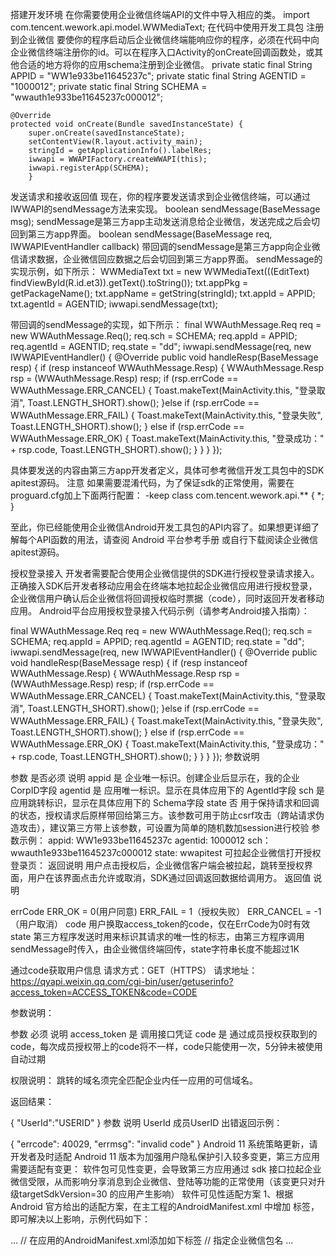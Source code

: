 搭建开发环境
在你需要使用企业微信终端API的文件中导入相应的类。
import com.tencent.wework.api.model.WWMediaText;
在代码中使用开发工具包
注册到企业微信
要使你的程序启动后企业微信终端能响应你的程序，必须在代码中向企业微信终端注册你的id。可以在程序入口Activity的onCreate回调函数处，或其他合适的地方将你的应用schema注册到企业微信。
	private static final String APPID = "WW1e933be11645237c";
	private static final String AGENTID = "1000012";
	private static final String SCHEMA = "wwauth1e933be11645237c000012";

	@Override
	protected void onCreate(Bundle savedInstanceState) {
		super.onCreate(savedInstanceState);
		setContentView(R.layout.activity_main);
		stringId = getApplicationInfo().labelRes;
		iwwapi = WWAPIFactory.createWWAPI(this);
		iwwapi.registerApp(SCHEMA);
		}
发送请求和接收返回值
现在，你的程序要发送请求到企业微信终端，可以通过IWWAPI的sendMessage方法来实现。
boolean sendMessage(BaseMessage msg);
sendMessage是第三方app主动发送消息给企业微信，发送完成之后会切回到第三方app界面。
boolean sendMessage(BaseMessage req, IWWAPIEventHandler callback)
带回调的sendMessage是第三方app向企业微信请求数据，企业微信回应数据之后会切回到第三方app界面。
sendMessage的实现示例，如下所示：
WWMediaText txt = new WWMediaText(((EditText) findViewById(R.id.et3)).getText().toString());
txt.appPkg = getPackageName();
txt.appName = getString(stringId);
txt.appId = APPID;
txt.agentId = AGENTID;
iwwapi.sendMessage(txt);

带回调的sendMessage的实现，如下所示：
final WWAuthMessage.Req req = new WWAuthMessage.Req();
req.sch = SCHEMA;
req.appId = APPID;
req.agentId = AGENTID;
req.state = "dd";
iwwapi.sendMessage(req, new IWWAPIEventHandler() {
	@Override
	public void handleResp(BaseMessage resp) {
		if (resp instanceof WWAuthMessage.Resp) {
			WWAuthMessage.Resp rsp = (WWAuthMessage.Resp) resp;
			if (rsp.errCode == WWAuthMessage.ERR_CANCEL) {
			Toast.makeText(MainActivity.this, "登录取消", Toast.LENGTH_SHORT).show();
			}else if (rsp.errCode == WWAuthMessage.ERR_FAIL) {
			Toast.makeText(MainActivity.this, "登录失败", Toast.LENGTH_SHORT).show();
			} else if (rsp.errCode == WWAuthMessage.ERR_OK) {
			Toast.makeText(MainActivity.this, "登录成功：" + rsp.code,
			Toast.LENGTH_SHORT).show();
			}
		}
	}
});

具体要发送的内容由第三方app开发者定义，具体可参考微信开发工具包中的SDK apitest源码。
注意
如果需要混淆代码，为了保证sdk的正常使用，需要在proguard.cfg加上下面两行配置：
-keep class com.tencent.wework.api.** {
   *;
}

至此，你已经能使用企业微信Android开发工具包的API内容了。如果想更详细了解每个API函数的用法，请查阅 Android 平台参考手册 或自行下载阅读企业微信apitest源码。
 

授权登录接入
开发者需要配合使用企业微信提供的SDK进行授权登录请求接入。正确接入SDK后开发者移动应用会在终端本地拉起企业微信应用进行授权登录，企业微信用户确认后企业微信将回调授权临时票据（code），同时返回开发者移动应用。
Android平台应用授权登录接入代码示例（请参考Android接入指南）：

final WWAuthMessage.Req req = new WWAuthMessage.Req();
req.sch = SCHEMA;
req.appId = APPID;
req.agentId = AGENTID;
req.state = "dd";
iwwapi.sendMessage(req, new IWWAPIEventHandler() {
	@Override
	public void handleResp(BaseMessage resp) {
		if (resp instanceof WWAuthMessage.Resp) {
			WWAuthMessage.Resp rsp = (WWAuthMessage.Resp) resp;
			if (rsp.errCode == WWAuthMessage.ERR_CANCEL) {
			Toast.makeText(MainActivity.this, "登录取消", Toast.LENGTH_SHORT).show();
			}else if (rsp.errCode == WWAuthMessage.ERR_FAIL) {
			Toast.makeText(MainActivity.this, "登录失败", Toast.LENGTH_SHORT).show();
			} else if (rsp.errCode == WWAuthMessage.ERR_OK) {
			Toast.makeText(MainActivity.this, "登录成功：" + rsp.code,
			Toast.LENGTH_SHORT).show();
			}
		}
	}
});
参数说明

参数	是否必须	说明
appid	是	企业唯一标识。创建企业后显示在，我的企业 CorpID字段
agentid	是	应用唯一标识。显示在具体应用下的 AgentId字段
sch	是	应用跳转标识，显示在具体应用下的 Schema字段
state	否	用于保持请求和回调的状态，授权请求后原样带回给第三方。该参数可用于防止csrf攻击（跨站请求伪造攻击），建议第三方带上该参数，可设置为简单的随机数加session进行校验
参数示例：
appid: WW1e933be11645237c
agentid: 1000012
sch：wwauth1e933be11645237c000012
state: wwapitest
可拉起企业微信打开授权登录页：
返回说明
用户点击授权后，企业微信客户端会被拉起，跳转至授权界面，用户在该界面点击允许或取消，SDK通过回调返回数据给调用方。
返回值
说明

errCode
ERR_OK = 0(用户同意)
ERR_FAIL = 1（授权失败）
ERR_CANCEL = -1（用户取消）
code
用户换取access_token的code，仅在ErrCode为0时有效
state
第三方程序发送时用来标识其请求的唯一性的标志，由第三方程序调用sendMessage时传入，由企业微信终端回传，state字符串长度不能超过1K

通过code获取用户信息
请求方式：GET（HTTPS）
请求地址：https://qyapi.weixin.qq.com/cgi-bin/user/getuserinfo?access_token=ACCESS_TOKEN&code=CODE

参数说明：

参数	必须	说明
access_token	是	调用接口凭证
code	是	通过成员授权获取到的code，每次成员授权带上的code将不一样，code只能使用一次，5分钟未被使用自动过期
 

权限说明：
跳转的域名须完全匹配企业内任一应用的可信域名。

返回结果：

{
   "UserId":"USERID"
}
参数	说明
UserId	成员UserID
出错返回示例：

{
   "errcode": 40029,
   "errmsg": "invalid code"
}
Android 11 系统策略更新，请开发者及时适配
Android 11 版本为加强用户隐私保护引入较多变更，第三方应用需要适配有变更：
软件包可见性变更，会导致第三方应用通过 sdk 接口拉起企业微信受限，从而影响分享消息到企业微信、登陆等功能的正常使用（该变更只对升级targetSdkVersion=30 的应用产生影响）
软件可见性适配方案
1、根据 Android 官方给出的适配方案，在主工程的AndroidManifest.xml 中增加 标签，即可解决以上影响，示例代码如下：

<manifest package="com.example.app">
      ...
      // 在应用的AndroidManifest.xml添加如下<queries>标签
    <queries>
        <package android:name="com.tencent.wework" />   // 指定企业微信包名
    </queries>
      ...
</manifest>